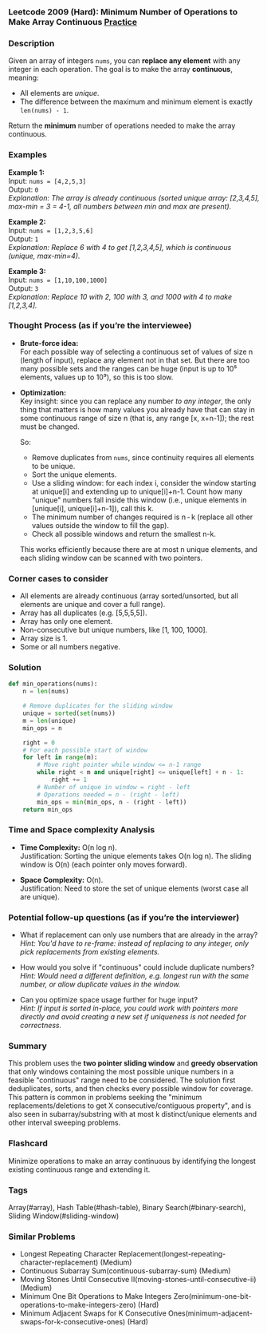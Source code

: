 ### Leetcode 2009 (Hard): Minimum Number of Operations to Make Array Continuous [Practice](https://leetcode.com/problems/minimum-number-of-operations-to-make-array-continuous)

### Description  
Given an array of integers `nums`, you can **replace any element** with any integer in each operation. The goal is to make the array **continuous**, meaning:
- All elements are *unique*.
- The difference between the maximum and minimum element is exactly `len(nums) - 1`.

Return the **minimum** number of operations needed to make the array continuous.

### Examples  

**Example 1:**  
Input: `nums = [4,2,5,3]`  
Output: `0`  
*Explanation: The array is already continuous (sorted unique array: [2,3,4,5], max-min = 3 = 4-1, all numbers between min and max are present).*

**Example 2:**  
Input: `nums = [1,2,3,5,6]`  
Output: `1`  
*Explanation: Replace 6 with 4 to get [1,2,3,4,5], which is continuous (unique, max-min=4).*

**Example 3:**  
Input: `nums = [1,10,100,1000]`  
Output: `3`  
*Explanation: Replace 10 with 2, 100 with 3, and 1000 with 4 to make [1,2,3,4].*

### Thought Process (as if you’re the interviewee)  
- **Brute-force idea:**  
  For each possible way of selecting a continuous set of values of size n (length of input), replace any element not in that set. But there are too many possible sets and the ranges can be huge (input is up to 10⁵ elements, values up to 10⁹), so this is too slow.

- **Optimization:**  
  Key insight: since you can replace any number *to any integer*, the only thing that matters is how many values you already have that can stay in some continuous range of size n (that is, any range [x, x+n-1]); the rest must be changed.

  So:
  - Remove duplicates from `nums`, since continuity requires all elements to be unique.
  - Sort the unique elements.
  - Use a sliding window: for each index i, consider the window starting at unique[i] and extending up to unique[i]+n-1. Count how many "unique" numbers fall inside this window (i.e., unique elements in [unique[i], unique[i]+n-1]), call this k.
  - The minimum number of changes required is n - k (replace all other values outside the window to fill the gap).
  - Check all possible windows and return the smallest n-k.

  This works efficiently because there are at most n unique elements, and each sliding window can be scanned with two pointers.

### Corner cases to consider  
- All elements are already continuous (array sorted/unsorted, but all elements are unique and cover a full range).
- Array has all duplicates (e.g. [5,5,5,5]).
- Array has only one element.
- Non-consecutive but unique numbers, like [1, 100, 1000].
- Array size is 1.
- Some or all numbers negative.

### Solution

```python
def min_operations(nums):
    n = len(nums)

    # Remove duplicates for the sliding window
    unique = sorted(set(nums))
    m = len(unique)
    min_ops = n

    right = 0
    # For each possible start of window
    for left in range(m):
        # Move right pointer while window <= n-1 range
        while right < m and unique[right] <= unique[left] + n - 1:
            right += 1
        # Number of unique in window = right - left
        # Operations needed = n - (right - left)
        min_ops = min(min_ops, n - (right - left))
    return min_ops
```

### Time and Space complexity Analysis  

- **Time Complexity:** O(n log n).  
  Justification: Sorting the unique elements takes O(n log n). The sliding window is O(n) (each pointer only moves forward).

- **Space Complexity:** O(n).  
  Justification: Need to store the set of unique elements (worst case all are unique).

### Potential follow-up questions (as if you’re the interviewer)  

- What if replacement can only use numbers that are already in the array?  
  *Hint: You'd have to re-frame: instead of replacing to any integer, only pick replacements from existing elements.*

- How would you solve if "continuous" could include duplicate numbers?  
  *Hint: Would need a different definition, e.g. longest run with the same number, or allow duplicate values in the window.*

- Can you optimize space usage further for huge input?  
  *Hint: If input is sorted in-place, you could work with pointers more directly and avoid creating a new set if uniqueness is not needed for correctness.*

### Summary
This problem uses the **two pointer sliding window** and **greedy observation** that only windows containing the most possible unique numbers in a feasible "continuous" range need to be considered. The solution first deduplicates, sorts, and then checks every possible window for coverage. This pattern is common in problems seeking the "minimum replacements/deletions to get X consecutive/contiguous property", and is also seen in subarray/substring with at most k distinct/unique elements and other interval sweeping problems.


### Flashcard
Minimize operations to make an array continuous by identifying the longest existing continuous range and extending it.

### Tags
Array(#array), Hash Table(#hash-table), Binary Search(#binary-search), Sliding Window(#sliding-window)

### Similar Problems
- Longest Repeating Character Replacement(longest-repeating-character-replacement) (Medium)
- Continuous Subarray Sum(continuous-subarray-sum) (Medium)
- Moving Stones Until Consecutive II(moving-stones-until-consecutive-ii) (Medium)
- Minimum One Bit Operations to Make Integers Zero(minimum-one-bit-operations-to-make-integers-zero) (Hard)
- Minimum Adjacent Swaps for K Consecutive Ones(minimum-adjacent-swaps-for-k-consecutive-ones) (Hard)